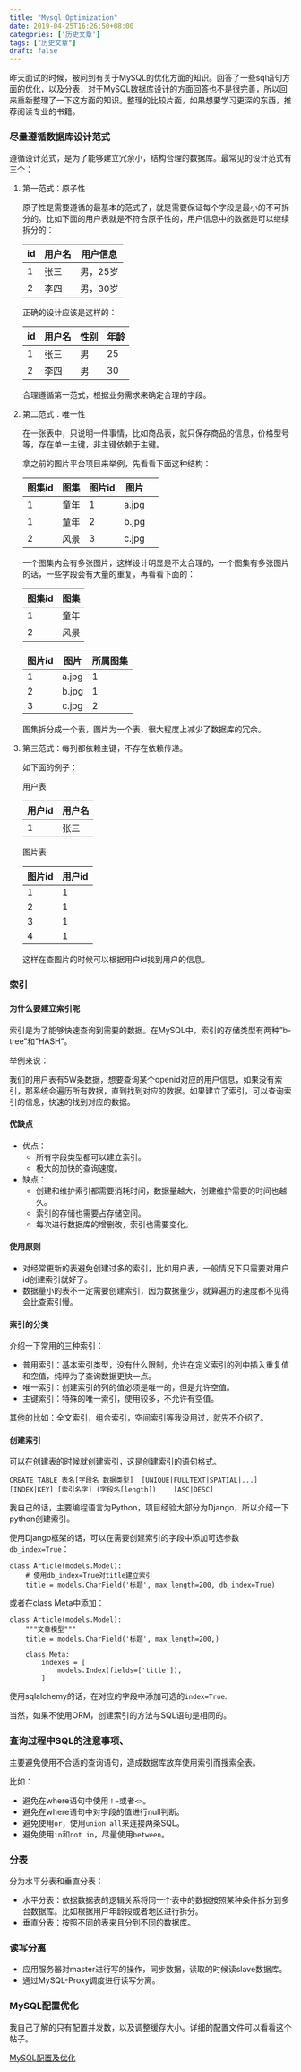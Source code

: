 ```yaml
---
title: "Mysql Optimization"
date: 2019-04-25T16:26:50+08:00
categories: ['历史文章']
tags: ["历史文章"]
draft: false
---
```


昨天面试的时候，被问到有关于MySQL的优化方面的知识。回答了一些sql语句方面的优化，以及分表，对于MySQL数据库设计的方面回答也不是很完善，所以回来重新整理了一下这方面的知识。整理的比较片面，如果想要学习更深的东西，推荐阅读专业的书籍。

### 尽量遵循数据库设计范式

遵循设计范式，是为了能够建立冗余小，结构合理的数据库。最常见的设计范式有三个：



1. 第一范式：原子性

   原子性是需要遵循的最基本的范式了，就是需要保证每个字段是最小的不可拆分的。比如下面的用户表就是不符合原子性的，用户信息中的数据是可以继续拆分的：

   | id   | 用户名 | 用户信息 |
   | ---- | ------ | -------- |
   | 1    | 张三   | 男，25岁 |
   | 2    | 李四   | 男，30岁 |

   正确的设计应该是这样的：

   | id   | 用户名 | 性别 | 年龄 |
   | ---- | ------ | ---- | ---- |
   | 1    | 张三   | 男   | 25   |
   | 2    | 李四   | 男   | 30   |

   合理遵循第一范式，根据业务需求来确定合理的字段。

2. 第二范式：唯一性

   在一张表中，只说明一件事情，比如商品表，就只保存商品的信息，价格型号等，存在单一主键，非主键依赖于主键。

   拿之前的图片平台项目来举例，先看看下面这种结构：

   | 图集id | 图集 | 图片id | 图片  |      |
   | ------ | ---- | ------ | ----- | ---- |
   | 1      | 童年 | 1      | a.jpg |      |
   | 1      | 童年 | 2      | b.jpg |      |
   | 2      | 风景 | 3      | c.jpg |      |

   一个图集内会有多张图片，这样设计明显是不太合理的，一个图集有多张图片的话，一些字段会有大量的重复，再看看下面的：

   | 图集id | 图集 |
   | ------ | ---- |
   | 1      | 童年 |
   | 2      | 风景 |

   | 图片id | 图片  | 所属图集 |
   | ------ | ----- | -------- |
   | 1      | a.jpg | 1        |
   | 2      | b.jpg | 1        |
   | 3      | c.jpg | 2        |

   图集拆分成一个表，图片为一个表，很大程度上减少了数据库的冗余。

3. 第三范式：每列都依赖主键，不存在依赖传递。

   如下面的例子：

   用户表

   | 用户id | 用户名 |
   | ------ | ------ |
   | 1      | 张三   |

   图片表

   | 图片id | 用户id |
   | ------ | ------ |
   | 1      | 1      |
   | 2      | 1      |
   | 3      | 1      |
   | 4      | 1      |

   这样在查图片的时候可以根据用户id找到用户的信息。

### 索引

#### 为什么要建立索引呢

索引是为了能够快速查询到需要的数据。在MySQL中，索引的存储类型有两种”b-tree”和”HASH”。

举例来说：

我们的用户表有5W条数据，想要查询某个openid对应的用户信息，如果没有索引，那系统会遍历所有数据，直到找到对应的数据。如果建立了索引，可以查询索引的信息，快速的找到对应的数据。

#### 优缺点

- 优点：
  - 所有字段类型都可以建立索引。
  - 极大的加快的查询速度。
- 缺点：
  - 创建和维护索引都需要消耗时间，数据量越大，创建维护需要的时间也越久。
  - 索引的存储也需要占存储空间。
  - 每次进行数据库的增删改，索引也需要变化。

#### 使用原则

- 对经常更新的表避免创建过多的索引，比如用户表，一般情况下只需要对用户id创建索引就好了。
- 数据量小的表不一定需要创建索引，因为数据量少，就算遍历的速度都不见得会比查索引慢。

#### 索引的分类

介绍一下常用的三种索引：

- 普用索引：基本索引类型，没有什么限制，允许在定义索引的列中插入重复值和空值，纯粹为了查询数据更快一点。
- 唯一索引：创建索引的列的值必须是唯一的，但是允许空值。
- 主键索引：特殊的唯一索引，使用较多，不允许有空值。

其他的比如：全文索引，组合索引，空间索引等我没用过，就先不介绍了。

#### 创建索引

可以在创建表的时候就创建索引，这是创建索引的语句格式。

```
CREATE TABLE 表名[字段名 数据类型]  [UNIQUE|FULLTEXT|SPATIAL|...] [INDEX|KEY] [索引名字] (字段名[length]) 　　[ASC|DESC]
```

我自己的话，主要编程语言为Python，项目经验大部分为Django，所以介绍一下python创建索引。

使用Django框架的话，可以在需要创建索引的字段中添加可选参数`db_index=True`：

```
class Article(models.Model):
    # 使用db_index=True对title建立索引
    title = models.CharField('标题', max_length=200, db_index=True)
```

或者在class Meta中添加：

```
class Article(models.Model):
    """文章模型"""
    title = models.CharField('标题', max_length=200,)

    class Meta:
        indexes = [
            models.Index(fields=['title']),
        ]
```

使用sqlalchemy的话，在对应的字段中添加可选的`index=True`.

当然，如果不使用ORM，创建索引的方法与SQL语句是相同的。

### 查询过程中SQL的注意事项、

主要避免使用不合适的查询语句，造成数据库放弃使用索引而搜索全表。

比如：

- 避免在where语句中使用`！=`或者`<>`。
- 避免在where语句中对字段的值进行null判断。
- 避免使用`or`，使用`union all`来连接两条SQL。
- 避免使用`in`和`not in`，尽量使用`between`。

### 分表

分为水平分表和垂直分表：

- 水平分表：依据数据表的逻辑关系将同一个表中的数据按照某种条件拆分到多台数据库。比如根据用户年龄段或者地区进行拆分。
- 垂直分表：按照不同的表来且分到不同的数据库。

### 读写分离

- 应用服务器对master进行写的操作，同步数据，读取的时候读slave数据库。
- 通过MySQL-Proxy调度进行读写分离。

### MySQL配置优化

我自己了解的只有配置并发数，以及调整缓存大小。详细的配置文件可以看看这个帖子。

[MySQL配置及优化](https://www.cnblogs.com/zhshto/p/6653424.html)

